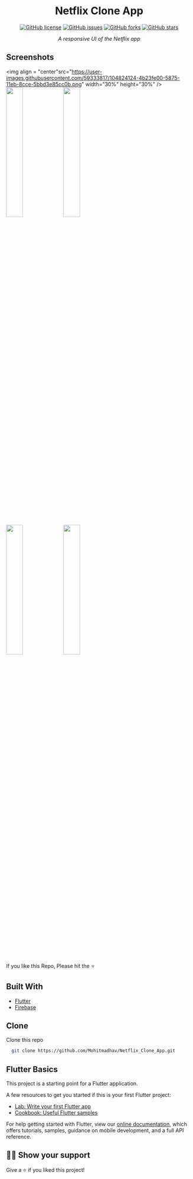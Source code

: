 <h1 align="center">Netflix Clone App</h1>
<div align="center">
<a href="https://github.com/Mohitmadhav/Netflix_Clone_App/blob/main/LICENSE"><img alt="GitHub license" src="https://img.shields.io/github/license/Mohitmadhav/Netflix_Clone_App?label=Licence"></a>
<a href="https://github.com/Mohitmadhav/Netflix_Clone_App/issues"><img alt="GitHub issues" src="https://img.shields.io/github/issues/Mohitmadhav/Netflix_Clone_App"></a>
  <a href="https://github.com/Mohitmadhav/Netflix_Clone_App/network"><img alt="GitHub forks" src="https://img.shields.io/github/forks/Mohitmadhav/Netflix_Clone_App"></a>
  <a href="https://github.com/Mohitmadhav/Netflix_Clone_App/stargazers"><img alt="GitHub stars" src="https://img.shields.io/github/stars/Mohitmadhav/Netflix_Clone_App"></a>
</div>
<p align="center"><i>A responsive UI of the Netflix app</i></p>

## Screenshots

 <img align = "center"src="https://user-images.githubusercontent.com/59333817/104824124-4b23fe00-5875-11eb-8cce-5bbd3e85cc0b.png" width="30%" height="30%" />
 <img align = "center" src="https://user-images.githubusercontent.com/59333817/104824134-65f67280-5875-11eb-8bba-2278e39fdd0c.png" width="30%" height="30%" />
 <img align = "center" src="https://user-images.githubusercontent.com/59333817/104824146-7870ac00-5875-11eb-8d24-514401353296.png" width="30%" height="30%" />
 
 <img align = "center" src="https://user-images.githubusercontent.com/59333817/104824162-9c33f200-5875-11eb-8dd1-6e71f8362f8e.png" width="30%" height="30%" />
 <img align = "center" src="https://user-images.githubusercontent.com/59333817/104824174-ac4bd180-5875-11eb-9bfe-726d25f59033.png" width="30%" height="30%" />
  

If you like this Repo, Please hit the :star:

## Built With

* [Flutter](https://flutter.dev/)
* [Firebase](https://firebase.google.com/)

## Clone

Clone this repo
 ```sh
   git clone https://github.com/Mohitmadhav/Netflix_Clone_App.git
   ```

## Flutter Basics

This project is a starting point for a Flutter application.

A few resources to get you started if this is your first Flutter project:

- [Lab: Write your first Flutter app](https://flutter.dev/docs/get-started/codelab)
- [Cookbook: Useful Flutter samples](https://flutter.dev/docs/cookbook)

For help getting started with Flutter, view our
[online documentation](https://flutter.dev/docs), which offers tutorials,
samples, guidance on mobile development, and a full API reference.

## :man_astronaut: Show your support

Give a ⭐️ if you liked this project!
